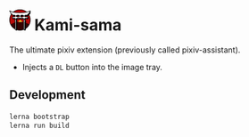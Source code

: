 # ![Logo](packages/extension/res/icons/kami-38.png) Kami-sama

The ultimate pixiv extension (previously called pixiv-assistant).

 - Injects a `DL` button into the image tray.

## Development

    lerna bootstrap
    lerna run build
